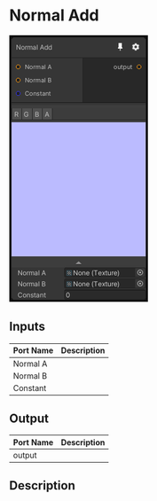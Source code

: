 # Normal Add
![Mixture.NormalAdd](../../images/Mixture.NormalAdd.png)
## Inputs
Port Name | Description
--- | ---
Normal A | 
Normal B | 
Constant | 

## Output
Port Name | Description
--- | ---
output | 

## Description

